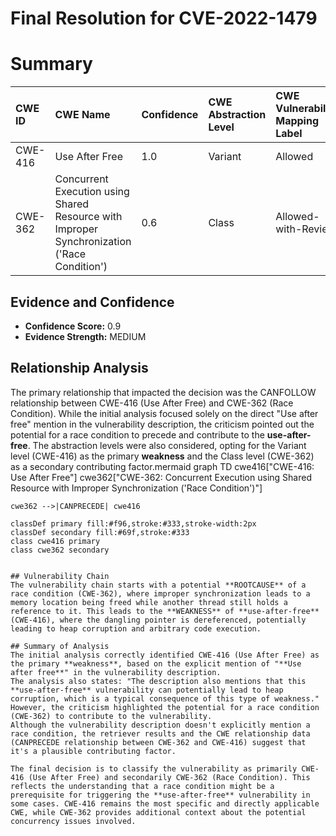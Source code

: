 # Final Resolution for CVE-2022-1479

# Summary
| CWE ID  | CWE Name                 | Confidence | CWE Abstraction Level | CWE Vulnerability Mapping Label | CWE-Vulnerability Mapping Notes |
| :------- | :----------------------- | :--------- | :-------------------- | :------------------------------ | :----------------------------- |
| CWE-416 | Use After Free           | 1.0        | Variant               | Allowed                         | Primary CWE                    |
| CWE-362 | Concurrent Execution using Shared Resource with Improper Synchronization ('Race Condition') | 0.6        | Class               | Allowed-with-Review                         | Secondary Candidate                    |

## Evidence and Confidence

*   **Confidence Score:** 0.9
*   **Evidence Strength:** MEDIUM

## Relationship Analysis
The primary relationship that impacted the decision was the CANFOLLOW relationship between CWE-416 (Use After Free) and CWE-362 (Race Condition). While the initial analysis focused solely on the direct "Use after free" mention in the vulnerability description, the criticism pointed out the potential for a race condition to precede and contribute to the **use-after-free**. The abstraction levels were also considered, opting for the Variant level (CWE-416) as the primary **weakness** and the Class level (CWE-362) as a secondary contributing factor.mermaid
graph TD
    cwe416["CWE-416: Use After Free"]
    cwe362["CWE-362: Concurrent Execution using Shared Resource with Improper Synchronization ('Race Condition')"]
    
    cwe362 -->|CANPRECEDE| cwe416
    
    classDef primary fill:#f96,stroke:#333,stroke-width:2px
    classDef secondary fill:#69f,stroke:#333
    class cwe416 primary
    class cwe362 secondary
```

## Vulnerability Chain
The vulnerability chain starts with a potential **ROOTCAUSE** of a race condition (CWE-362), where improper synchronization leads to a memory location being freed while another thread still holds a reference to it. This leads to the **WEAKNESS** of **use-after-free** (CWE-416), where the dangling pointer is dereferenced, potentially leading to heap corruption and arbitrary code execution.

## Summary of Analysis
The initial analysis correctly identified CWE-416 (Use After Free) as the primary **weakness**, based on the explicit mention of "**Use after free**" in the vulnerability description.
The analysis also states: "The description also mentions that this **use-after-free** vulnerability can potentially lead to heap corruption, which is a typical consequence of this type of weakness."
However, the criticism highlighted the potential for a race condition (CWE-362) to contribute to the vulnerability.
Although the vulnerability description doesn't explicitly mention a race condition, the retriever results and the CWE relationship data (CANPRECEDE relationship between CWE-362 and CWE-416) suggest that it's a plausible contributing factor.

The final decision is to classify the vulnerability as primarily CWE-416 (Use After Free) and secondarily CWE-362 (Race Condition). This reflects the understanding that a race condition might be a prerequisite for triggering the **use-after-free** vulnerability in some cases. CWE-416 remains the most specific and directly applicable CWE, while CWE-362 provides additional context about the potential concurrency issues involved.

```